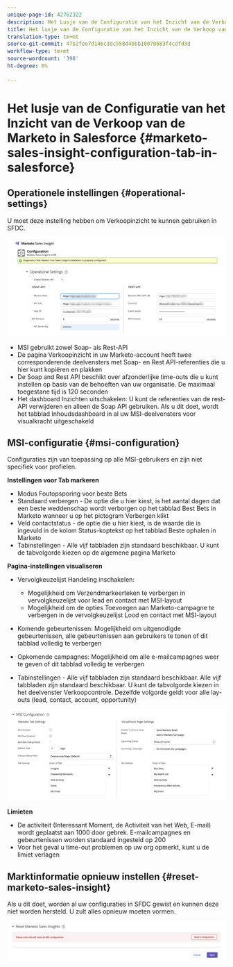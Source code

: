 ```yaml
---
unique-page-id: 42762322
description: Het Lusje van de Configuratie van het Inzicht van de Verkoop van de Marketo in Salesforce - Marketo Docs - de Documentatie van het Product
title: Het lusje van de Configuratie van het Inzicht van de Verkoop van de Marketo in Salesforce
translation-type: tm+mt
source-git-commit: 47b2fee7d146c3dc558d4bbb10070683f4cdfd3d
workflow-type: tm+mt
source-wordcount: '398'
ht-degree: 0%

---
```



# Het lusje van de Configuratie van het Inzicht van de Verkoop van de Marketo in Salesforce {#marketo-sales-insight-configuration-tab-in-salesforce}

## Operationele instellingen {#operational-settings}

U moet deze instelling hebben om Verkoopinzicht te kunnen gebruiken in SFDC.

![](assets/one.png)

* MSI gebruikt zowel Soap- als Rest-API
* De pagina Verkoopinzicht in uw Marketo-account heeft twee corresponderende deelvensters met Soap- en Rest API-referenties die u hier kunt kopiëren en plakken
* De Soap and Rest API beschikt over afzonderlijke time-outs die u kunt instellen op basis van de behoeften van uw organisatie. De maximaal toegestane tijd is 120 seconden
* Het dashboard Inzichten uitschakelen: U kunt de referenties van de rest-API verwijderen en alleen de Soap API gebruiken. Als u dit doet, wordt het tabblad Inhoudsdashboard in al uw MSI-deelvensters voor visualkracht uitgeschakeld

## MSI-configuratie {#msi-configuration}

Configuraties zijn van toepassing op alle MSI-gebruikers en zijn niet specifiek voor profielen.

**Instellingen voor Tab markeren**

* Modus Foutopsporing voor beste Bets
* Standaard verbergen - De optie die u hier kiest, is het aantal dagen dat een beste weddenschap wordt verborgen op het tabblad Best Bets in Marketo wanneer u op het pictogram Verbergen klikt
* Veld contactstatus - de optie die u hier kiest, is de waarde die is ingevuld in de kolom Status-koptekst op het tabblad Beste ophalen in Marketo
* Tabinstellingen - Alle vijf tabbladen zijn standaard beschikbaar. U kunt de tabvolgorde kiezen op de algemene pagina Marketo

**Pagina-instellingen visualiseren**

* Vervolgkeuzelijst Handeling inschakelen:

   * Mogelijkheid om Verzendmarkeerteken te verbergen in vervolgkeuzelijst voor lead en contact met MSI-layout
   * Mogelijkheid om de opties Toevoegen aan Marketo-campagne te verbergen in de vervolgkeuzelijst Lood en contact met MSI-layout

* Komende gebeurtenissen: Mogelijkheid om uitgenodigde gebeurtenissen, alle gebeurtenissen aan gebruikers te tonen of dit tabblad volledig te verbergen
* Opkomende campagnes: Mogelijkheid om alle e-mailcampagnes weer te geven of dit tabblad volledig te verbergen
* Tabinstellingen - Alle vijf tabbladen zijn standaard beschikbaar. Alle vijf tabbladen zijn standaard beschikbaar. U kunt de tabvolgorde kiezen in het deelvenster Verkoopcontrole. Dezelfde volgorde geldt voor alle lay-outs (lead, contact, account, opportunity)

![](assets/two.png)

**Limieten**

* De activiteit (Interessant Moment, de Activiteit van het Web, E-mail) wordt geplaatst aan 1000 door gebrek. E-mailcampagnes en gebeurtenissen worden standaard ingesteld op 200
* Voor het geval u time-out problemen op uw org opmerkt, kunt u de limiet verlagen

## Marktinformatie opnieuw instellen {#reset-marketo-sales-insight}

Als u dit doet, worden al uw configuraties in SFDC gewist en kunnen deze niet worden hersteld. U zult alles opnieuw moeten vormen.

![](assets/three.png)

